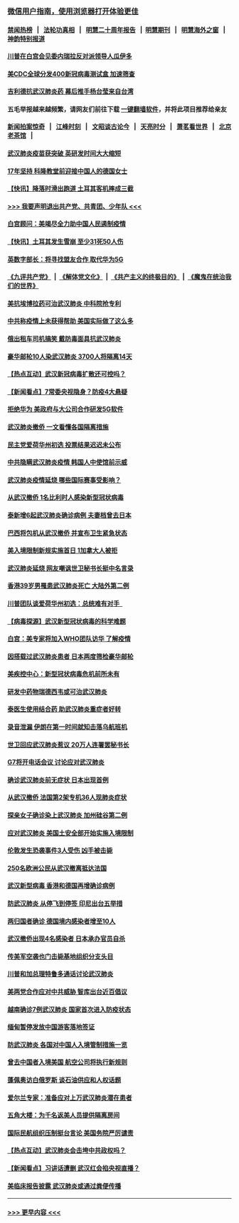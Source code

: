 ### [微信用户指南，使用浏览器打开体验更佳](https://github.com/gfw-breaker/banned-news1/blob/master/indexes/wechat-guide.md?t=0)
#### [禁闻热榜](热点新闻.md?t=0)  &nbsp;&nbsp;|&nbsp;&nbsp; [法轮功真相](https://github.com/gfw-breaker/truth/blob/master/README.md?t=0) &nbsp;&nbsp;|&nbsp;&nbsp; [明慧二十周年报告](https://github.com/gfw-breaker/mh-reports/blob/master/README.md?t=0) &nbsp;&nbsp;|&nbsp;&nbsp;[明慧期刊](https://github.com/gfw-breaker/mh-qikan) &nbsp;&nbsp;|&nbsp;&nbsp; [明慧海外之窗](https://github.com/gfw-breaker/mh-news/blob/master/README.md?t=0) &nbsp;&nbsp;|&nbsp;&nbsp; [神韵特别报道](https://github.com/gfw-breaker/mh-news/blob/master/shenyun.md?t=0)
#### [川普在白宫会见委内瑞拉反对派领导人瓜伊多](../pages/nsc418/n11847391.md?t=02060856) 
#### [美CDC全球分发400新冠病毒测试盒 加速筛查](../pages/nsc418/n11847260.md?t=02060856) 
#### [吉利德抗武汉肺炎药 幕后推手杨台莹来自台湾](../pages/nsc418/n11847064.md?t=02060856) 
#### 五毛举报越来越频繁，请网友们前往下载 [一键翻墙软件](https://github.com/gfw-breaker/ssr-accounts)，并将此项目推荐给亲友
#### [新闻拍案惊奇](https://github.com/gfw-breaker/banned-news1/blob/master/pages/link4.md) &nbsp;&nbsp;|&nbsp;&nbsp; [江峰时刻](https://github.com/gfw-breaker/banned-news1/blob/master/pages/link4.md) &nbsp;&nbsp;|&nbsp;&nbsp; [文昭谈古论今](https://github.com/gfw-breaker/banned-news1/blob/master/pages/link4.md) &nbsp;&nbsp;|&nbsp;&nbsp; [天亮时分](https://github.com/gfw-breaker/banned-news1/blob/master/pages/link4.md) &nbsp;&nbsp;|&nbsp;&nbsp; [萧茗看世界](https://github.com/gfw-breaker/banned-news1/blob/master/pages/link4.md) &nbsp;&nbsp;|&nbsp;&nbsp; [北京老茶馆](https://github.com/gfw-breaker/banned-news1/blob/master/pages/link4.md) &nbsp;&nbsp;|&nbsp;&nbsp; 
#### [武汉肺炎疫苗获突破 英研发时间大大缩短](../pages/nsc418/n11846915.md?t=02060856) 
#### [17年坚持 科隆教堂前迎接中国人的德国女士](../pages/nsc418/n11846781.md?t=02060856) 
#### [【快讯】降落时滑出跑道 土耳其客机摔成三截](../pages/nsc418/n11847021.md?t=02060856) 
#### [>>> 我要声明退出共产党、共青团、少年队 <<<](https://github.com/begood0513/goodnews/blob/master/quit/letter.md) 
#### [白宫顾问：美竭尽全力助中国人民遏制疫情](../pages/nsc418/n11846756.md?t=02060856) 
#### [【快讯】土耳其发生雪崩 至少31死50人伤](../pages/nsc418/n11846680.md?t=02060856) 
#### [英数字部长：将寻找盟友合作 取代华为5G](../pages/nsc418/n11846485.md?t=02060856) 
#### [《九评共产党》](https://github.com/begood0513/9ping.md/blob/master/README.md) &nbsp;|&nbsp; [《解体党文化》](../../../../jtdwh.md/blob/master/README.md)  &nbsp;|&nbsp; [《共产主义的终极目的》](../../../../gczydzjmd.md/blob/master/README.md) &nbsp;|&nbsp; [《魔鬼在统治我们的世界》](../../../../mgztzwmdsj.md/blob/master/README.md) 
#### [美抗埃博拉药可治武汉肺炎 中科院抢专利](../pages/nsc418/n11846409.md?t=02060856) 
#### [中共称疫情上未获得帮助 美国实际做了这么多](../pages/nsc418/n11846008.md?t=02060856) 
#### [俄出租车司机搞笑 戴防毒面具抗武汉肺炎](../pages/nsc418/n11845703.md?t=02060856) 
#### [豪华邮轮10人染武汉肺炎 3700人将隔离14天](../pages/nsc418/n11845543.md?t=02060856) 
#### [【热点互动】武汉新冠病毒扩散还可控吗？](../pages/nsc418/n11844750.md?t=02060856) 
#### [【新闻看点】7常委央视隐身？防疫4大悬疑](../pages/nsc418/n11844611.md?t=02060856) 
#### [拒绝华为 美政府与大公司合作研发5G软件](../pages/nsc418/n11844625.md?t=02060856) 
#### [武汉肺炎撤侨 一文看懂各国隔离措施](../pages/nsc418/n11844216.md?t=02060856) 
#### [民主党爱荷华州初选 投票结果迟迟未公布](../pages/nsc418/n11844207.md?t=02060856) 
#### [中共隐瞒武汉肺炎疫情 韩国人中使馆前示威](../pages/nsc418/n11844084.md?t=02060856) 
#### [武汉肺炎疫情延烧 哪些国际赛事受影响？](../pages/nsc418/n11843958.md?t=02060856) 
#### [从武汉撤侨 1名比利时人感染新型冠状病毒](../pages/nsc418/n11843977.md?t=02060856) 
#### [泰新增6起武汉肺炎确诊病例 夫妻档曾去日本](../pages/nsc418/n11843900.md?t=02060856) 
#### [巴西将包机从武汉撤侨 并宣布卫生紧急状态](../pages/nsc418/n11843418.md?t=02060856) 
#### [美入境限制新规实施首日 1加拿大人被拒](../pages/nsc418/n11843058.md?t=02060856) 
#### [武汉肺炎延烧 网友嘲讽世卫秘书长挺中名言录](../pages/nsc418/n11843056.md?t=02060856) 
#### [香港39岁男罹患武汉肺炎死亡 大陆外第二例](../pages/nsc418/n11843026.md?t=02060856) 
#### [川普团队谈爱荷华州初选：总统难有对手  ](../pages/nsc418/n11842867.md?t=02060856) 
#### [【病毒探源】武汉新型冠状病毒的科学难题](../pages/nsc418/n11842176.md?t=02060856) 
#### [白宫：美专家将加入WHO团队访华 了解疫情](../pages/nsc418/n11842198.md?t=02060856) 
#### [因搭载过武汉肺炎患者 日本两度筛检豪华邮轮](../pages/nsc418/n11842447.md?t=02060856) 
#### [美疾控中心：新型冠状病毒危机前所未有](../pages/nsc418/n11842406.md?t=02060856) 
#### [研发中药物瑞德西韦或可治武汉肺炎](../pages/nsc418/n11842100.md?t=02060856) 
#### [泰医生使用结合药 助武汉肺炎重症者好转](../pages/nsc418/n11842096.md?t=02060856) 
#### [录音泄漏 伊朗在第一时间就知击落乌航班机](../pages/nsc418/n11842002.md?t=02060856) 
#### [世卫回应武汉肺炎惹议 20万人连署罢秘书长](../pages/nsc418/n11841664.md?t=02060856) 
#### [G7将开电话会议 讨论应对武汉肺炎](../pages/nsc418/n11841658.md?t=02060856) 
#### [确诊武汉肺炎前无症状 日本出现首例](../pages/nsc418/n11841567.md?t=02060856) 
#### [从武汉撤侨 法国第2架专机36人现肺炎症状](../pages/nsc418/n11841382.md?t=02060856) 
#### [探亲女子确诊染上武汉肺炎 加州硅谷第二例](../pages/nsc418/n11839784.md?t=02060856) 
#### [应对武汉肺炎 美国土安全部开始实施入境限制](../pages/nsc418/n11839729.md?t=02060856) 
#### [伦敦发生恐袭事件3人受伤 凶手被击毙](../pages/nsc418/n11839442.md?t=02060856) 
#### [250名欧洲公民从武汉撤离抵达法国](../pages/nsc418/n11839438.md?t=02060856) 
#### [武汉新型病毒 香港和德国再增确诊病例](../pages/nsc418/n11839381.md?t=02060856) 
#### [防武汉肺炎 从停飞到停签 印尼出台五举措](../pages/nsc418/n11839282.md?t=02060856) 
#### [两归国者确诊 德国境内感染者增至10人](../pages/nsc418/n11839164.md?t=02060856) 
#### [武汉撤侨出现4名感染者 日本承办官员自杀](../pages/nsc418/n11839044.md?t=02060856) 
#### [传美军空袭也门击毙基地组织分支头目](../pages/nsc418/n11839210.md?t=02060856) 
#### [川普和加总理特鲁多通话讨论武汉肺炎](../pages/nsc418/n11839128.md?t=02060856) 
#### [美两党合作应对中共威胁 智库出台近百倡议](../pages/nsc418/n11838437.md?t=02060856) 
#### [越南确诊7例武汉肺炎 国家首次进入防疫状态](../pages/nsc418/n11838860.md?t=02060856) 
#### [缅甸暂停发放中国游客落地签证](../pages/nsc418/n11838730.md?t=02060856) 
#### [防武汉肺炎 各国对中国人入境管制措施一览](../pages/nsc418/n11838726.md?t=02060856) 
#### [曾去中国者入境美国 航空公司将执行新规则](../pages/nsc418/n11838375.md?t=02060856) 
#### [蓬佩奥访白俄罗斯 谈石油供应和人权话题](../pages/nsc418/n11838242.md?t=02060856) 
#### [爱尔兰专家：准备应对上万武汉肺炎潜在患者](../pages/nsc418/n11837978.md?t=02060856) 
#### [五角大楼：为千名返美人员提供隔离房间](../pages/nsc418/n11837831.md?t=02060856) 
#### [国际民航组织压制挺台言论 美国务院严厉谴责](../pages/nsc418/n11837791.md?t=02060856) 
#### [【热点互动】武汉肺炎会击垮中共政权吗？](../pages/nsc418/n11837779.md?t=02060856) 
#### [【新闻看点】习讲话遭删 武汉红会掐央视直播？](../pages/nsc418/n11837573.md?t=02060856) 
#### [美临床报告披露 武汉肺炎或通过粪便传播](../pages/nsc418/n11837626.md?t=02060856) 

----
#### [ >>> 更早内容 <<< ](../indexes/nsc418-earlier.md)
